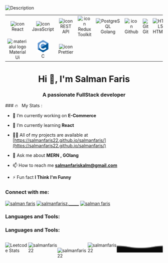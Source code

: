  <img src="your-image-url.jpg" alt="Description" class="inline-image">
 <div xmlns="http://www.w3.org/1999/xhtml" id="metrics-end"></div>
<table align="center">
  <tr>
    <td align="center" width="96">
        <img src="https://techstack-generator.vercel.app/react-icon.svg" alt="icon" width="65" height="65" />
      <br>React
    </td>
      <td align="center" width="96">
        <img src="https://techstack-generator.vercel.app/js-icon.svg" alt="icon" width="65" height="65" />
      <br>JavaScript
    </td>
    <td align="center" width="96">
        <img src="https://techstack-generator.vercel.app/restapi-icon.svg" alt="icon" width="62" height="62" />
      <br>REST API
    </td>
   <td align="center" width="96">
        <img src="https://techstack-generator.vercel.app/redux-icon.svg" alt="icon" width="62" height="62" />
      <br>Redux Toolkit
    </td>
    <td align="center" width="96">
        <img src="https://miro.medium.com/v2/resize:fit:500/1*lSUb1T4YW1td0UskwsGZ1w.gif" width="48" height="48" alt="PostgreSQL" />
      <br>Golang
    </td>
    <td align="center" width="96">
        <img src="https://techstack-generator.vercel.app/github-icon.svg" alt="icon" width="65" height="65" />
      <br>Github
    </td>
    <td align="center" width="96"> 
        <img src="https://user-images.githubusercontent.com/25181517/192108372-f71d70ac-7ae6-4c0d-8395-51d8870c2ef0.png" width="48" height="48" alt="Git" />
      <br>Git
    </td>
    <td align="center"  width="96">
        <img src="https://skillicons.dev/icons?i=html" width="48" height="48" alt="HTML5" />
      <br>HTML5
    </td>
    <td align="center" width="96">
        <img src="https://skillicons.dev/icons?i=css" width="48" height="48" alt="css" />
      <br>CSS
    </td>
    <td align="center"  width="96">
        <img src="https://skillicons.dev/icons?i=bootstrap" width="48" height="48" alt="bootstrap" />
      <br>Bootstrap
    </td>
    <td align="center" width="96">
        <img src="https://skillicons.dev/icons?i=tailwind" width="48" height="48" alt="tailwind" />
      <br>Tailwind
    </td>
   
  </tr>
 <tr>
   <td align="center" width="96">
         <img src="https://cdn.jsdelivr.net/gh/devicons/devicon/icons/materialui/materialui-original.svg" height="40" alt="materialui logo"  /> 
      <br>Material Ui
    </td>
    </td>
    </td>
      <td align="center" width="96">
       <img src="https://raw.githubusercontent.com/devicons/devicon/master/icons/c/c-original.svg" alt="c" width="40" height="40"/>
      <br>C
    </td>
    </td>
      <td align="center" width="96">
       <img src="https://techstack-generator.vercel.app/prettier-icon.svg" alt="icon" width="62" height="62" />
      <br>Prettier
    </td>
    </td>
    </td>
 </tr>

</table>

<h1 align="center">Hi 👋, I'm Salman Faris</h1>
<h3 align="center">A passionate FullStack developer</h3>
### 🔥 &nbsp; My Stats :













- 🔭 I’m currently working on **E-Commerce**

- 🌱 I’m currently learning **React**

- 👨‍💻 All of my projects are available at [https://salmanfaris22.github.io/salmanfaris/](https://salmanfaris22.github.io/salmanfaris/)

- 💬 Ask me about **MERN , GOlang**

- 📫 How to reach me **salmanfariskalm@gmail.com**

- ⚡ Fun fact **I Think I'm Funny**
<h3 align="left">Connect with me:</h3>
<p align="left">
<a href="https://linkedin.com/in/salman faris" target="blank"><img align="center" src="https://raw.githubusercontent.com/rahuldkjain/github-profile-readme-generator/master/src/images/icons/Social/linked-in-alt.svg" alt="salman faris" height="30" width="40" /></a>
<a href="https://instagram.com/salmanfarisz._____" target="blank"><img align="center" src="https://raw.githubusercontent.com/rahuldkjain/github-profile-readme-generator/master/src/images/icons/Social/instagram.svg" alt="salmanfarisz._____" height="30" width="40" /></a>
<a href="https://www.leetcode.com/salman faris" target="blank"><img align="center" src="https://raw.githubusercontent.com/rahuldkjain/github-profile-readme-generator/master/src/images/icons/Social/leet-code.svg" alt="salman faris" height="30" width="40" /></a>
</p>

<h3 align="left">Languages and Tools:</h3>
<h3 align="left">Languages and Tools:</h3>
<div style="display: flex; align-items: flex-start; align: center">



![Leetcode Stats](https://leetcard.jacoblin.cool/salman567633800?theme=dark)
<p><img align="left" src="https://github-readme-stats.vercel.app/api/top-langs?username=salmanfaris22&show_icons=true&locale=en&layout=compact" alt="salmanfaris22" /></p>

<p>&nbsp;<img align="center" src="https://github-readme-stats.vercel.app/api?username=salmanfaris22&show_icons=true&locale=en" alt="salmanfaris22" /></p>

<p><img align="center" src="https://github-readme-streak-stats.herokuapp.com/?user=salmanfaris22&" alt="salmanfaris22" /></p>


![Footer](https://github.com/anasmalikp/anasmalikp/raw/main/footer.svg)

